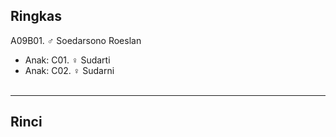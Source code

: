 ## Ringkas

A09B01. ♂ Soedarsono Roeslan
	<br/>

*	Anak: C01. ♀ Sudarti
*	Anak: C02. ♀ Sudarni
	<br/><br/>

-- -- --

## Rinci
